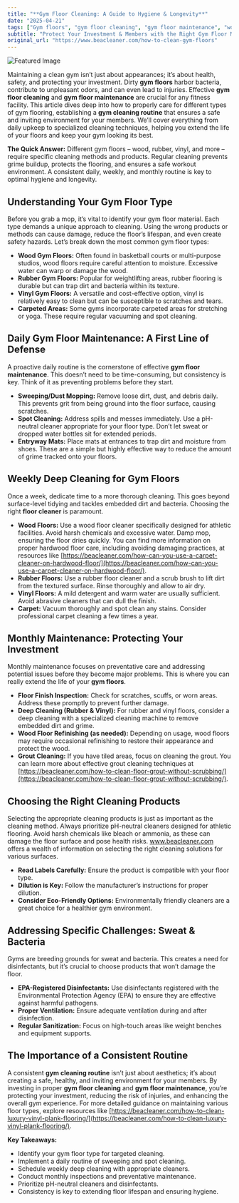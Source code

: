 ```yaml
---
title: "**Gym Floor Cleaning: A Guide to Hygiene & Longevity**"
date: "2025-04-21"
tags: ["Gym floors", "gym floor cleaning", "gym floor maintenance", "wood gym floors", "rubber gym floors", "floor cleaner", "gym cleaning routine"]
subtitle: "Protect Your Investment & Members with the Right Gym Floor Maintenance Routine"
original_url: "https://www.beacleaner.com/how-to-clean-gym-floors"
---
```




![Featured Image](https://res.cloudinary.com/dnm0udlvz/image/upload/v1745211182/article_image_2_pavwrm.gif)

Maintaining a clean gym isn’t just about appearances; it’s about health, safety, and protecting your investment. Dirty **gym floors** harbor bacteria, contribute to unpleasant odors, and can even lead to injuries. Effective **gym floor cleaning** and **gym floor maintenance** are crucial for any fitness facility. This article dives deep into how to properly care for different types of gym flooring, establishing a **gym cleaning routine** that ensures a safe and inviting environment for your members. We’ll cover everything from daily upkeep to specialized cleaning techniques, helping you extend the life of your floors and keep your gym looking its best.

**The Quick Answer:** Different gym floors – wood, rubber, vinyl, and more – require specific cleaning methods and products. Regular cleaning prevents grime buildup, protects the flooring, and ensures a safe workout environment. A consistent daily, weekly, and monthly routine is key to optimal hygiene and longevity. 

## Understanding Your Gym Floor Type

Before you grab a mop, it’s vital to identify your gym floor material. Each type demands a unique approach to cleaning. Using the wrong products or methods can cause damage, reduce the floor’s lifespan, and even create safety hazards. Let’s break down the most common gym floor types:

*   **Wood Gym Floors:** Often found in basketball courts or multi-purpose studios, wood floors require careful attention to moisture. Excessive water can warp or damage the wood.
*   **Rubber Gym Floors:** Popular for weightlifting areas, rubber flooring is durable but can trap dirt and bacteria within its texture.
*   **Vinyl Gym Floors:** A versatile and cost-effective option, vinyl is relatively easy to clean but can be susceptible to scratches and tears.
*   **Carpeted Areas:** Some gyms incorporate carpeted areas for stretching or yoga. These require regular vacuuming and spot cleaning.

## Daily Gym Floor Maintenance: A First Line of Defense

A proactive daily routine is the cornerstone of effective **gym floor maintenance**. This doesn’t need to be time-consuming, but consistency is key. Think of it as preventing problems before they start. 

*   **Sweeping/Dust Mopping:** Remove loose dirt, dust, and debris daily. This prevents grit from being ground into the floor surface, causing scratches.
*   **Spot Cleaning:** Address spills and messes immediately. Use a pH-neutral cleaner appropriate for your floor type. Don’t let sweat or dropped water bottles sit for extended periods.
*   **Entryway Mats:** Place mats at entrances to trap dirt and moisture from shoes. These are a simple but highly effective way to reduce the amount of grime tracked onto your floors. 

## Weekly Deep Cleaning for Gym Floors

Once a week, dedicate time to a more thorough cleaning. This goes beyond surface-level tidying and tackles embedded dirt and bacteria. Choosing the right **floor cleaner** is paramount.

*   **Wood Floors:** Use a wood floor cleaner specifically designed for athletic facilities. Avoid harsh chemicals and excessive water. Damp mop, ensuring the floor dries quickly. You can find more information on proper hardwood floor care, including avoiding damaging practices, at resources like [https://beacleaner.com/how-can-you-use-a-carpet-cleaner-on-hardwood-floor/](https://beacleaner.com/how-can-you-use-a-carpet-cleaner-on-hardwood-floor/).
*   **Rubber Floors:** Use a rubber floor cleaner and a scrub brush to lift dirt from the textured surface. Rinse thoroughly and allow to air dry.
*   **Vinyl Floors:** A mild detergent and warm water are usually sufficient. Avoid abrasive cleaners that can dull the finish.
*   **Carpet:** Vacuum thoroughly and spot clean any stains. Consider professional carpet cleaning a few times a year.

## Monthly Maintenance: Protecting Your Investment

Monthly maintenance focuses on preventative care and addressing potential issues before they become major problems. This is where you can really extend the life of your **gym floors**.

*   **Floor Finish Inspection:** Check for scratches, scuffs, or worn areas. Address these promptly to prevent further damage.
*   **Deep Cleaning (Rubber & Vinyl):** For rubber and vinyl floors, consider a deep cleaning with a specialized cleaning machine to remove embedded dirt and grime.
*   **Wood Floor Refinishing (as needed):** Depending on usage, wood floors may require occasional refinishing to restore their appearance and protect the wood.
*   **Grout Cleaning:** If you have tiled areas, focus on cleaning the grout. You can learn more about effective grout cleaning techniques at [https://beacleaner.com/how-to-clean-floor-grout-without-scrubbing/](https://beacleaner.com/how-to-clean-floor-grout-without-scrubbing/).

## Choosing the Right Cleaning Products

Selecting the appropriate cleaning products is just as important as the cleaning method. Always prioritize pH-neutral cleaners designed for athletic flooring. Avoid harsh chemicals like bleach or ammonia, as these can damage the floor surface and pose health risks. www.beacleaner.com offers a wealth of information on selecting the right cleaning solutions for various surfaces.

*   **Read Labels Carefully:** Ensure the product is compatible with your floor type.
*   **Dilution is Key:** Follow the manufacturer’s instructions for proper dilution.
*   **Consider Eco-Friendly Options:** Environmentally friendly cleaners are a great choice for a healthier gym environment.

## Addressing Specific Challenges: Sweat & Bacteria

Gyms are breeding grounds for sweat and bacteria. This creates a need for disinfectants, but it’s crucial to choose products that won’t damage the floor. 

*   **EPA-Registered Disinfectants:** Use disinfectants registered with the Environmental Protection Agency (EPA) to ensure they are effective against harmful pathogens.
*   **Proper Ventilation:** Ensure adequate ventilation during and after disinfection.
*   **Regular Sanitization:** Focus on high-touch areas like weight benches and equipment supports.

## The Importance of a Consistent Routine

A consistent **gym cleaning routine** isn’t just about aesthetics; it’s about creating a safe, healthy, and inviting environment for your members. By investing in proper **gym floor cleaning** and **gym floor maintenance**, you’re protecting your investment, reducing the risk of injuries, and enhancing the overall gym experience. For more detailed guidance on maintaining various floor types, explore resources like [https://beacleaner.com/how-to-clean-luxury-vinyl-plank-flooring/](https://beacleaner.com/how-to-clean-luxury-vinyl-plank-flooring/).



**Key Takeaways:**

*   Identify your gym floor type for targeted cleaning.
*   Implement a daily routine of sweeping and spot cleaning.
*   Schedule weekly deep cleaning with appropriate cleaners.
*   Conduct monthly inspections and preventative maintenance.
*   Prioritize pH-neutral cleaners and disinfectants.
*   Consistency is key to extending floor lifespan and ensuring hygiene.